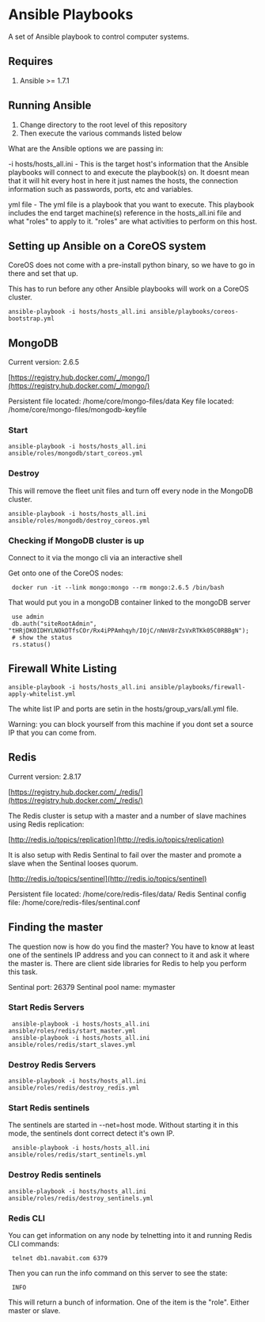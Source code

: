Ansible Playbooks
=====================

A set of Ansible playbook to control computer systems.

## Requires

1. Ansible >= 1.7.1


## Running Ansible
1. Change directory to the root level of this repository
1. Then execute the various commands listed below

What are the Ansible options we are passing in:

-i hosts/hosts_all.ini - This is the target host's information that the Ansible playbooks will connect to and execute
the playbook(s) on.  It doesnt mean that it will hit every host in here it just names the hosts, the connection information
such as passwords, ports, etc and variables.

yml file - The yml file is a playbook that you want to execute.  This playbook includes the end target machine(s) reference in
the hosts_all.ini file and what "roles" to apply to it.  "roles" are what activities to perform on this host.

## Setting up Ansible on a CoreOS system
CoreOS does not come with a pre-install python binary, so we have to go in there and set that up.

This has to run before any other Ansible playbooks will work on a CoreOS cluster.

    ansible-playbook -i hosts/hosts_all.ini ansible/playbooks/coreos-bootstrap.yml

## MongoDB

Current version: 2.6.5

[https://registry.hub.docker.com/_/mongo/](https://registry.hub.docker.com/_/mongo/)

Persistent file located: /home/core/mongo-files/data
Key file located: /home/core/mongo-files/mongodb-keyfile

### Start
    ansible-playbook -i hosts/hosts_all.ini ansible/roles/mongodb/start_coreos.yml

### Destroy
This will remove the fleet unit files and turn off every node in the MongoDB cluster.

    ansible-playbook -i hosts/hosts_all.ini ansible/roles/mongodb/destroy_coreos.yml

### Checking if MongoDB cluster is up
Connect to it via the mongo cli via an interactive shell

Get onto one of the CoreOS nodes:

     docker run -it --link mongo:mongo --rm mongo:2.6.5 /bin/bash

That would put you in a mongoDB container linked to the mongoDB server

     use admin
     db.auth("siteRootAdmin", "tHRjDK0IDHYLNOkDTfsCOr/Rx4iPPAmhqyh/IOjC/nNmV8rZsVxRTKk05C0RBBgN");
     # show the status
     rs.status()


## Firewall White Listing

    ansible-playbook -i hosts/hosts_all.ini ansible/playbooks/firewall-apply-whitelist.yml

The white list IP and ports are setin in the hosts/group_vars/all.yml file.

Warning: you can block yourself from this machine if you dont set a source IP that you can come from.


## Redis
Current version: 2.8.17

[https://registry.hub.docker.com/_/redis/](https://registry.hub.docker.com/_/redis/)


The Redis cluster is setup with a master and a number of slave machines using Redis replication:

[http://redis.io/topics/replication](http://redis.io/topics/replication)

It is also setup with Redis Sentinal to fail over the master and promote a slave when the Sentinal looses quorum.

[http://redis.io/topics/sentinel](http://redis.io/topics/sentinel)

Persistent file located: /home/core/redis-files/data/
Redis Sentinal config file: /home/core/redis-files/sentinal.conf

## Finding the master
The question now is how do you find the master?  You have to know at least one of the sentinels IP address and you can connect
to it and ask it where the master is.  There are client side libraries for Redis to help you perform this task.

Sentinal port: 26379
Sentinal pool name: mymaster


### Start Redis Servers

     ansible-playbook -i hosts/hosts_all.ini ansible/roles/redis/start_master.yml
     ansible-playbook -i hosts/hosts_all.ini ansible/roles/redis/start_slaves.yml

### Destroy Redis Servers

    ansible-playbook -i hosts/hosts_all.ini ansible/roles/redis/destroy_redis.yml

### Start Redis sentinels
The sentinels are started in --net=host mode.  Without starting it in this mode, the sentinels dont correct detect it's own IP.

     ansible-playbook -i hosts/hosts_all.ini ansible/roles/redis/start_sentinels.yml

### Destroy Redis sentinels

    ansible-playbook -i hosts/hosts_all.ini ansible/roles/redis/destroy_sentinels.yml

### Redis CLI
You can get information on any node by telnetting into it and running Redis CLI commands:

     telnet db1.navabit.com 6379

Then you can run the info command on this server to see the state:

     INFO

This will return a bunch of information.  One of the item is the "role".  Either master or slave.